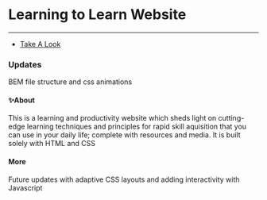 # Learning to Learn Website
------
* [Take A Look](https://wilhelminatetteh.github.io/web_project_1/index.html)

### Updates
BEM file structure and css animations
#### :sparkles:About
This is a  learning and productivity website which sheds light on cutting-edge learning techniques and principles for rapid skill aquisition that you can use in your daily life; complete with resources and media.
It is built solely with HTML and CSS 
#### More
Future updates with adaptive  CSS layouts and adding interactivity with Javascript
